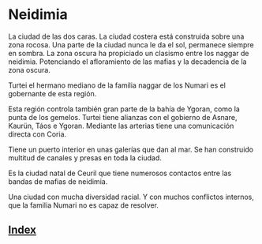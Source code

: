 # Neidimia

La ciudad de las dos caras. La ciudad costera está construida sobre una zona rocosa. Una parte de la ciudad nunca le da el sol, permanece siempre en sombra. La zona oscura ha propiciado un clasismo entre los naggar de neidimia. Potenciando el afloramiento de las mafias y la decadencia de la zona oscura.

Turtei el hermano mediano de la familia naggar de los Numari es el gobernante de esta región.

Esta región controla también gran parte de la bahía de Ygoran, como la punta de los gemelos. Turtei tiene alianzas con el gobierno de Asnare, Kaurün, Táos e Ygoran. Mediante las arterias tiene una comunicación directa con Coria.

Tiene un puerto interior en unas galerías que dan al mar. Se han construido multitud de canales y presas en toda la ciudad.

Es la ciudad natal de Ceuril que tiene numerosos contactos entre las bandas de mafias de neidimia.

Una ciudad con mucha diversidad racial. Y con muchos conflictos internos, que la familia Numari no es capaz de resolver.

## [Index](../README.md)